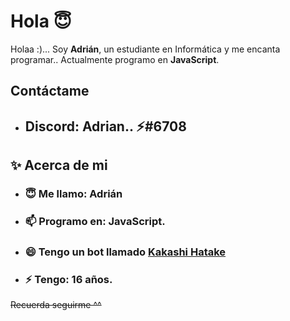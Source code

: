 # Hola 😇

<!---________________________________________________________________________________________________________________________--->
Holaa :)... Soy **Adrián**, un estudiante en Informática y me encanta programar.. Actualmente programo en **JavaScript**.


## Contáctame

<!---________________________________________________________________________________________________________________________--->

* ## Discord: Adrian.. ⚡#6708

## ✨ Acerca de mi

<!---________________________________________________________________________________________________________________________--->

* ### 😇 Me llamo: Adrián
* ### 📫 Programo en: JavaScript.
* ### 😄 Tengo un bot llamado [**Kakashi Hatake**](https://discord.com/oauth2/authorize?client_id=494266255642066965&permissions=2081422583&redirect_uri=https%3A%2F%2Fdiscord.gg%2FkvnGMFg&response_type=code&scope=bot+guilds.join)
* ### ⚡ Tengo: 16 años.

<!---________________________________________________________________________________________________________________________--->


~~Recuerda seguirme ^^~~
